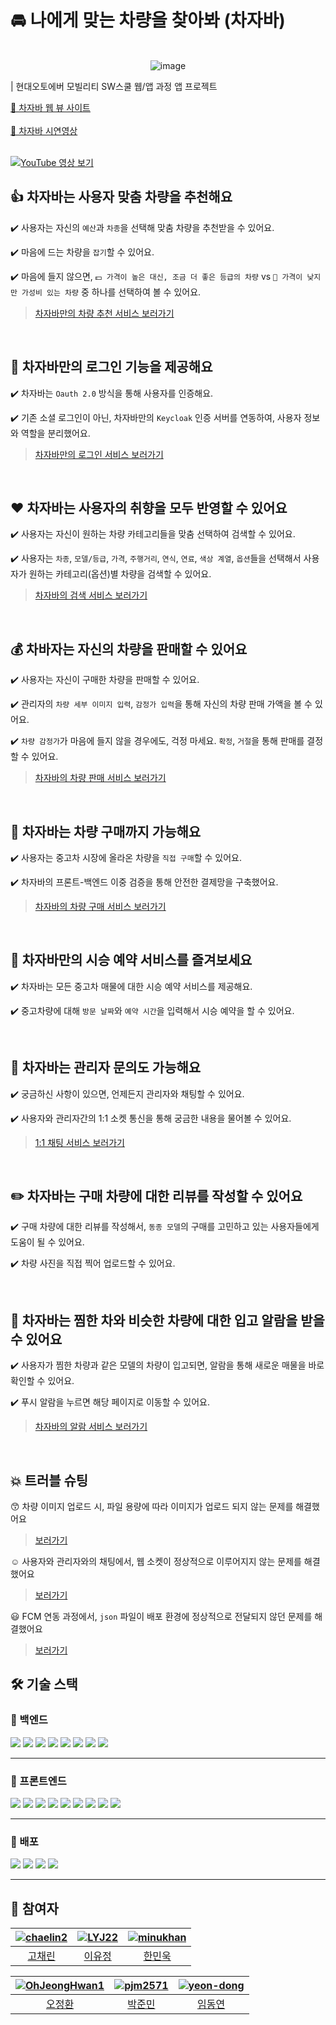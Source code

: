 # 🚘 나에게 맞는 차량을 찾아봐 (차자바)

<br/>

<div align="center">
    <img src="https://github.com/user-attachments/assets/86431c25-319a-423b-9224-bf2e5d9efd89" alt="image" />
</div>


| 현대오토에버 모빌리티 SW스쿨 웹/앱 과정 앱 프로젝트
<div >
    <a href="https://chajava.store/">🚗 차자바 웹 뷰 사이트</a> 
</div>
<br/>


<div >
    <a href="https://www.youtube.com/watch?v=2wfLe34CqaA">🚗 차자바 시연영상</a> 
</div>
<br/>

[![YouTube 영상 보기](https://img.youtube.com/vi/2wfLe34CqaA/0.jpg)](https://www.youtube.com/watch?v=2wfLe34CqaA)



## 👍 차자바는 사용자 맞춤 차량을 추천해요

✔️ 사용자는 자신의 `예산`과 `차종`을 선택해 맞춤 차량을 추천받을 수 있어요.

✔️ 마음에 드는 차량을 `잡기`할 수 있어요.

✔️ 마음에 들지 않으면, `💵 가격이 높은 대신, 조금 더 좋은 등급의 차량` vs `🤑 가격이 낮지만 가성비 있는 차량` 중 하나를 선택하여 볼 수 있어요.

> [차자바만의 차량 추천 서비스 보러가기](https://jelly-literature-7f3.notion.site/ae33f5a5402c4cbc8312cf7ac7bbbcc7?pvs=4)

<br/>

## 🔐 차자바만의 로그인 기능을 제공해요

✔️ 차자바는 `Oauth 2.0` 방식을 통해 사용자를 인증해요.

✔️ 기존 소셜 로그인이 아닌, 차자바만의 `Keycloak` 인증 서버를 연동하여, 사용자 정보와 역할을 분리했어요.

> [차자바만의 로그인 서비스 보러가기](https://jelly-literature-7f3.notion.site/03d9c4e2906143e5ade89c0cebfdcc2f?pvs=4)

<br/>

## ❤️ 차자바는 사용자의 취향을 모두 반영할 수 있어요

✔️ 사용자는 자신이 원하는 차량 카테고리들을 맞춤 선택하여 검색할 수 있어요.

✔️ 사용자는 `차종`, `모델/등급`, `가격`, `주행거리`, `연식`, `연료`, `색상 계열`, `옵션`들을 선택해서 사용자가 원하는 카테고리(옵션)별 차량을 검색할 수 있어요.

> [차자바의 검색 서비스 보러가기](https://jelly-literature-7f3.notion.site/496039db18e3450a9335838ee3a06a93?pvs=4)

<br/>

## 💰 차바자는 자신의 차량을 판매할 수 있어요

✔️ 사용자는 자신이 구매한 차량을 판매할 수 있어요.

✔️ 관리자의 `차량 세부 이미지 입력`, `감정가 입력`을 통해 자신의 차량 판매 가액을 볼 수 있어요.

✔️ `차량 감정가`가 마음에 들지 않을 경우에도, 걱정 마세요. `확정`, `거절`을 통해 판매를 결정할 수 있어요.

> [차자바의 차량 판매 서비스 보러가기](https://jelly-literature-7f3.notion.site/58778a3b7df44f2abc5de7aaaf21c102?pvs=4)

<br/>

## 🚙 차자바는 차량 구매까지 가능해요

✔️ 사용자는 중고차 시장에 올라온 차량을 `직접 구매`할 수 있어요.

✔️ 차자바의 프론트-백엔드 이중 검증을 통해 안전한 결제망을 구축했어요.

> [차자바의 차량 구매 서비스 보러가기](https://jelly-literature-7f3.notion.site/7578215c0b4c4d7ebadf265ee8959403?pvs=4)

<br/>

## 📆 차자바만의 시승 예약 서비스를 즐겨보세요

✔️ 차자바는 모든 중고차 매물에 대한 시승 예약 서비스를 제공해요.

✔️ 중고차량에 대해 `방문 날짜`와 `예약 시간`을 입력해서 시승 예약을 할 수 있어요.

<br/>

## 💬 차자바는 관리자 문의도 가능해요

✔️ 궁금하신 사항이 있으면, 언제든지 관리자와 채팅할 수 있어요.

✔️ 사용자와 관리자간의 1:1 소켓 통신을 통해 궁금한 내용을 물어볼 수 있어요.

> [1:1 채팅 서비스 보러가기](https://jelly-literature-7f3.notion.site/1-1-cb3bd6ce63944ce38550ada62f77fa73?pvs=4)

<br/>

## ✏️ 차자바는 구매 차량에 대한 리뷰를 작성할 수 있어요

✔️ 구매 차량에 대한 리뷰를 작성해서, `동종 모델`의 구매를 고민하고 있는 사용자들에게 도움이 될 수 있어요.

✔️ 차량 사진을 직접 찍어 업로드할 수 있어요.

<br/>

## 🔔 차자바는 찜한 차와 비슷한 차량에 대한 입고 알람을 받을 수 있어요

✔️ 사용자가 찜한 차량과 같은 모델의 차량이 입고되면, 알람을 통해 새로운 매물을 바로 확인할 수 있어요.

✔️ 푸시 알람을 누르면 해당 페이지로 이동할 수 있어요.

> [차자바의 알람 서비스 보러가기](https://jelly-literature-7f3.notion.site/5808c01f964844f49bb919e6d8b0ae6e?pvs=4)

<br/>

## 💥 트러블 슈팅

😙 차량 이미지 업로드 시, 파일 용량에 따라 이미지가 업로드 되지 않는 문제를 해결했어요
> [보러가기](https://jelly-literature-7f3.notion.site/Spring-Boot-S3-1840e5a4e6ef44f29d3a9bd9c8cb3055?pvs=4)

☺️ 사용자와 관리자와의 채팅에서, 웹 소켓이 정상적으로 이루어지지 않는 문제를 해결했어요
> [보러가기](https://jelly-literature-7f3.notion.site/nginx-socket-c6c5f93a5e6b4b639e7f47cad4af1715?pvs=4)

😃 FCM 연동 과정에서, `json` 파일이 배포 환경에 정상적으로 전달되지 않던 문제를 해결했어요
> [보러가기](https://jelly-literature-7f3.notion.site/JSON-secret-f0d8dddd52b74373bc0eba4db4c2520b?pvs=4)

## 🛠️ 기술 스택

### 🔧 백엔드

<img src="https://img.shields.io/badge/IntelliJ%20IDEA-000000?style=for-the-badge&logo=intellijidea&logoColor=white">
<img src="https://img.shields.io/badge/Spring%20Boot-6DB33F?style=for-the-badge&logo=springboot&logoColor=white">
<img src="https://img.shields.io/badge/Thymeleaf-005F0F?style=for-the-badge&logo=thymeleaf&logoColor=white">
<img src="https://img.shields.io/badge/Spring%20Data%20JPA-6DB33F?style=for-the-badge&logo=hibernate&logoColor=white">
<img src="https://img.shields.io/badge/STOMP-009688?style=for-the-badge&logo=websocket&logoColor=white">
<img src="https://img.shields.io/badge/RabbitMQ-FF6600?style=for-the-badge&logo=rabbitmq&logoColor=white">
<img src="https://img.shields.io/badge/OAuth2%20(Keycloak)-35495E?style=for-the-badge&logo=keycloak&logoColor=white">
<img src="https://img.shields.io/badge/Firebase%20Admin%20SDK-FFCA28?style=for-the-badge&logo=firebase&logoColor=black">


---

### 🎨 프론트엔드

<img src="https://img.shields.io/badge/React-61DAFB?style=for-the-badge&logo=react&logoColor=black">
<img src="https://img.shields.io/badge/TypeScript-3178C6?style=for-the-badge&logo=typescript&logoColor=white">
<img src="https://img.shields.io/badge/VS%20Code-007ACC?style=for-the-badge&logo=visualstudiocode&logoColor=white">
<img src="https://img.shields.io/badge/Vite-646CFF?style=for-the-badge&logo=vite&logoColor=white">
<img src="https://img.shields.io/badge/Reactrouter-CA4245?style=for-the-badge&logo=reactrouter&logoColor=white">
<img src="https://img.shields.io/badge/Reacthookform-EC5990?style=for-the-badge&logo=reacthookform&logoColor=white">
<img src="https://img.shields.io/badge/TanStack%20Query-FF4154?style=for-the-badge&logo=reactquery&logoColor=white">
<img src="https://img.shields.io/badge/Android%20Studio-3DDC84?style=for-the-badge&logo=androidstudio&logoColor=white">
<img src="https://img.shields.io/badge/Firebase-FFCA28?style=for-the-badge&logo=firebase&logoColor=black">

---

### 🚀 배포

<img src="https://img.shields.io/badge/AWS%20EC2-FF9900?style=for-the-badge&logo=amazonec2&logoColor=white">
<img src="https://img.shields.io/badge/AWS%20S3-569A31?style=for-the-badge&logo=amazons3&logoColor=white">
<img src="https://img.shields.io/badge/Docker-2496ED?style=for-the-badge&logo=docker&logoColor=white">
<img src="https://img.shields.io/badge/Nginx-009639?style=for-the-badge&logo=nginx&logoColor=white">

---


## 👥 참여자

| [![chaelin2](https://github.com/chaelin2.png)](https://github.com/chaelin2) | [![LYJ22](https://github.com/LYJ22.png)](https://github.com/LYJ22) | [![minukhan](https://github.com/minukhan.png)](https://github.com/minukhan) |
|:---:|:---:|:---:|
| [고채린](https://github.com/chaelin2) | [이유정](https://github.com/LYJ22) | [한민욱](https://github.com/minukhan) |

| [![OhJeongHwan1](https://github.com/OhJeongHwan1.png)](https://github.com/OhJeongHwan1) | [![pjm2571](https://github.com/pjm2571.png)](https://github.com/pjm2571) | [![yeon-dong](https://github.com/yeon-dong.png)](https://github.com/yeon-dong) |
|:---:|:---:|:---:|
| [오정환](https://github.com/OhJeongHwan1) | [박준민](https://github.com/pjm2571) | [임동연](https://github.com/yeon-dong) |
